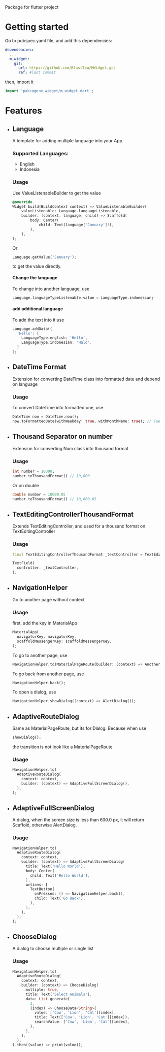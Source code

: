Package for flutter project
# Getting started

Go to pubspec.yaml file, and add this dependencies:
```yaml
dependencies:
  ...
  m_widget:
    git:
      url: https://github.com/BlastTea/MWidget.git
      ref: #last commit
```
then, import it
```dart
import 'pakcage:m_widget/m_widget.dart';
```

# Features
- ## Language
  A template for adding multiple language into your App.
  ### Supported Languages:
  - English
  - Indonesia
  ### Usage
  Use ValueListenableBuilder to get the value
  ```dart
  @override
  Widget build(BuildContext context) => ValueListenableBuilder(
      valueListenable: Language.languageListenable,
      builder: (context, language, child) => Scaffold(
          body: Center(
              child: Text(language['January']!),
          ),
      ),
  );
  ```
  Or
  ```dart
  Language.getValue('January');
  ```
  to get the value directly.
  #### Change the language
  To change into another language, use
  ```dart
  Language.languageTypeListenable.value = LanguageType.indonesian;
  ```
  #### add additional language
  To add the text into it use
  ```dart
  Language.addData({
    'Hello': {
      LanguageType.english: 'Hello',
      LanguageType.indonesian: 'Halo',
    }
  };
  ```
- ## DateTime Format
  Extension for converting DateTime class into formatted date and depend on language
  ### Usage
  To convert DateTime into formatted one, use
  ```dart
  DateTime now = DateTime.now();
  now.toFormattedDate(withWeekday: true, withMonthName: true); // Tuesday, July 04, 2023
  ```
- ## Thousand Separator on number
  Extension for converting Num class into thousand format
  ### Usage
  ```dart
  int number = 10000;
  number.toThousandFormat() // 10,000
  ```
  Or on double
  ```dart
  double number = 10000.05
  number.toThousandFormat() // 10,000.05
  ```
- ## TextEditingControllerThousandFormat
  Extends TextEditingController, and used for a thousand format on TextEditingController
  ### Usage
  ```dart
  final TextEditingControllerThousandFormat _textController = TextEditingController();

  TextField(
    controller: _textController,
  );
  ```
- ## NavigationHelper
  Go to another page without context
  ### Usage
  first, add the key in MaterialApp
  ```dart
  MaterialApp(
    navigatorKey: navigatorKey,
    scaffoldMessengerKey: scaffoldMessengerKey,
  );
  ```
  To go to another page, use
  ```dart
  NavigationHelper.to(MaterialPageRoute(builder: (context) => AnotherPage()));
  ```
  To go back from another page, use
  ```dart
  NavigationHelper.back();
  ```
  To open a dialog, use
  ```dart
  NavigationHelper.showDialog((context) => AlertDialog());
  ```
- ## AdaptiveRouteDialog
  Same as MaterialPageRoute, but its for Dialog.
  Because when use
  ```dart
  showDialog();
  ```
  the transition is not look like a MaterialPageRoute
  ### Usage
  ```dart
  NavigationHelper.to(
    AdaptiveRouteDialog(
      context: context,
      builder: (context) => AdaptiveFullScreenDialog(),
    ),
  );
  ```
- ## AdaptiveFullScreenDialog
  A dialog, when the screen size is less than 600.0 px, it will return Scaffold, otherwise AlertDialog.
  ### Usage
  ```dart
  NavigationHelper.to(
    AdaptiveRouteDialog(
      context: context,
      builder: (context) => AdaptiveFullScreenDialog(
        title: Text('Hello World'),
        body: Center(
          child: Text('Hello World'),
        ),
        actions: [
          TextButton(
            onPressed: () => NavigationHelper.back(),
            child: Text('Go Back'),
          ),
        ],
      ),
    ),
  );
  ```
- ## ChooseDialog
  A dialog to choose multiple or single list
  ### Usage
  ```dart
  NavigationHelper.to(
    AdaptiveRouteDialog(
      context: context,
      builder: (context) => ChooseDialog(
        multiple: true,
        title: Text('Select Animals'),
        data: List.generate(
          3,
          (index) => ChooseData<String>(
            value: ['Cow', 'Lion', 'Cat'][index],
            title: Text(['Cow', 'Lion', 'Cat'][index]),
            searchValue: ['Cow', 'Lion', 'Cat'][index],
          ),
        ),
      ),
    ),
  ).then((value) => print(value));
  ```
